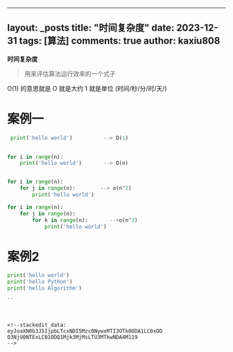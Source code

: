 
---
layout: _posts
title: "时间复杂度"
date:   2023-12-31
tags: [算法]
comments: true
author: kaxiu808  
--- 
**时间复杂度**
> 用来评估算法运行效率的一个式子

O(1)  的意思就是   O 就是大约    1 就是单位  (时间/秒/分/时/天/)
# 案例一
```python
 print('hello world')          --> O(1)
                  

for i in range(n):
	print('hello world')       --> O(n)


for i in range(n):
	for j in range(n):		  --> o(n^2)
		print('hello world')

for i in range(n):
	for j in range(n):
		for k in range(n):       -->o(n^3)
			print('hello world')
```
# 案例2

```python
print('hello world')
print('hello Python')
print('hello Algorithm')
```

```
``



<!--stackedit_data:
eyJoaXN0b3J5IjpbLTcxNDI5Mzc0NywxMTI3OTk0ODA1LC0xOD
Q3NjU0NTExLC01ODQ1Mjk3MjMsLTU3MTkwNDA4M119
-->